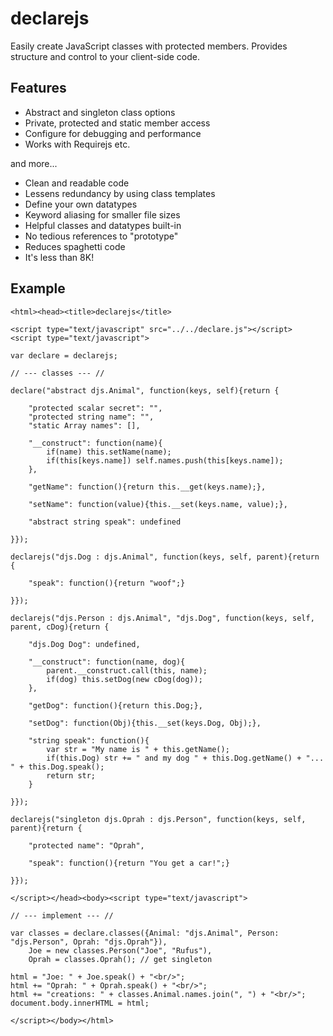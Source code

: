 # declarejs
Easily create JavaScript classes with protected members.  Provides structure and control to your client-side code.

## Features
- Abstract and singleton class options
- Private, protected and static member access
- Configure for debugging and performance
- Works with Requirejs etc.

and more...
- Clean and readable code
- Lessens redundancy by using class templates
- Define your own datatypes
- Keyword aliasing for smaller file sizes
- Helpful classes and datatypes built-in
- No tedious references to "prototype"
- Reduces spaghetti code
- It's less than 8K!

## Example
```
<html><head><title>declarejs</title>

<script type="text/javascript" src="../../declare.js"></script>
<script type="text/javascript">

var declare = declarejs;

// --- classes --- //

declare("abstract djs.Animal", function(keys, self){return {

	"protected scalar secret": "",
	"protected string name": "",
	"static Array names": [],

	"__construct": function(name){
		if(name) this.setName(name);
		if(this[keys.name]) self.names.push(this[keys.name]);
	},

	"getName": function(){return this.__get(keys.name);},
	
	"setName": function(value){this.__set(keys.name, value);},
	
	"abstract string speak": undefined
	
}});

declarejs("djs.Dog : djs.Animal", function(keys, self, parent){return {

	"speak": function(){return "woof";}

}});

declarejs("djs.Person : djs.Animal", "djs.Dog", function(keys, self, parent, cDog){return {

	"djs.Dog Dog": undefined,

	"__construct": function(name, dog){
		parent.__construct.call(this, name);
		if(dog) this.setDog(new cDog(dog));
	},

	"getDog": function(){return this.Dog;},

	"setDog": function(Obj){this.__set(keys.Dog, Obj);},

	"string speak": function(){
		var str = "My name is " + this.getName();
		if(this.Dog) str += " and my dog " + this.Dog.getName() + "... " + this.Dog.speak();
		return str;
	}

}});

declarejs("singleton djs.Oprah : djs.Person", function(keys, self, parent){return {

	"protected name": "Oprah",

	"speak": function(){return "You get a car!";}

}});

</script></head><body><script type="text/javascript">
		
// --- implement --- //

var classes = declare.classes({Animal: "djs.Animal", Person: "djs.Person", Oprah: "djs.Oprah"}),
	Joe = new classes.Person("Joe", "Rufus"),
	Oprah = classes.Oprah(); // get singleton

html = "Joe: " + Joe.speak() + "<br/>";
html += "Oprah: " + Oprah.speak() + "<br/>";
html += "creations: " + classes.Animal.names.join(", ") + "<br/>";
document.body.innerHTML = html;

</script></body></html>
```
